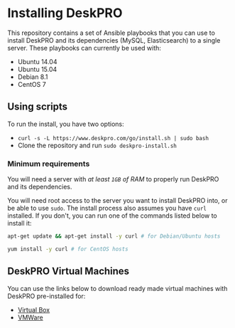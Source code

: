 # Installing DeskPRO

This repository contains a set of Ansible playbooks that you can use to install
DeskPRO and its dependencies (MySQL, Elasticsearch) to a single server. These
playbooks can currently be used with:

* Ubuntu 14.04
* Ubuntu 15.04
* Debian 8.1
* CentOS 7

## Using scripts

To run the install, you have two options:

* `curl -s -L https://www.deskpro.com/go/install.sh | sudo bash`
* Clone the repository and run `sudo deskpro-install.sh`

### Minimum requirements

You will need a server with *at least `1GB` of RAM* to properly run DeskPRO and
its dependencies.

You will need root access to the server you want to install DeskPRO into, or be
able to use `sudo`. The install process also assumes you have `curl` installed.
If you don't, you can run one of the commands listed below to install it:

```bash
apt-get update && apt-get install -y curl # for Debian/Ubuntu hosts
```

```bash
yum install -y curl # for CentOS hosts
```

## DeskPRO Virtual Machines

You can use the links below to download ready made virtual machines with
DeskPRO pre-installed for:

- [Virtual Box](https://s3.eu-central-1.amazonaws.com/deskpro/DeskPRO-Helpdesk-VirtualBox.ova)
- [VMWare](https://s3.eu-central-1.amazonaws.com/deskpro/DeskPRO-Helpdesk-VMWare.zip)
